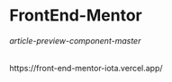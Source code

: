 # FrontEnd-Mentor
<h6>article-preview-component-master</h6>
 https://front-end-mentor-iota.vercel.app/
